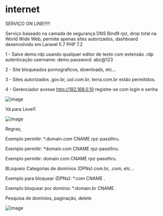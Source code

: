 # internet

SERVIÇO ON LINE!!!!! 

Serviço baseado na camada de segurança DNS Bind9 rpz, drop total na World Wide Web, permite apenas sites autorizados, dashboard desenvolvido em Laravel 5.7 PHP 7.2 


1 - Salve demo.rdp usando qualquer editor de texto com extensão .rdp autenticação username: demo password: abc@123

2 - Site bloqueados pornograficos, downloads, etc...  

3 - Sites autorizados .gov.br, uol.com.br, terra.com.br estão permitidos.

4 - Gerenciador acesse http://192.168.0.10 registre-se com login e senha 

![image](https://user-images.githubusercontent.com/38859407/111921681-9ffe1380-8a74-11eb-82ba-35c5340a8ec4.png)
 


Vá para Level1 


![image](https://user-images.githubusercontent.com/38859407/111920813-d2f1d880-8a6f-11eb-8d44-bf43c8d42a65.png)



Regras; 

Exemplo permitir: *.domain.com CNAME rpz-passthru.

Exemplo permitir: *domain.com CNAME rpz-passthru.

Exemplo permitir: domain.com CNAME rpz-passthru.


BLoqueio Categorias de domínios (DPNs) com.br, .com, etc... 

Exemplo para bloquear (DPNs): *.com CNAME .

Exemplo bloquear por domínio: *.domain.br CNAME .



Pesquisa de domínios, paginação, delete  


![image](https://user-images.githubusercontent.com/38859407/111920983-ed788180-8a70-11eb-904e-485a79f3cfc2.png)














 
